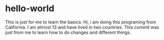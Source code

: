 # hello-world
This is just for me to learn the basics.
Hi, i am doing this programing from California. I am almost 13 and have lived in two countries. 
This commit was just from me to learn how to do changes and different things.
